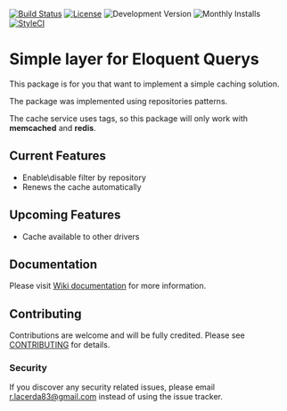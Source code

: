 [![Build Status](https://travis-ci.org/rlacerda83/lumen-elocache.svg?style=flat-square)](https://travis-ci.org/rlacerda83/lumen-elocache)
[![License](https://img.shields.io/packagist/l/rlacerda83/lumen-elocache.svg?style=flat-square)](https://packagist.org/packages/rlacerda83/lumen-elocache)
![Development Version](https://img.shields.io/packagist/vpre/rlacerda83/lumen-elocache.svg?style=flat-square)
![Monthly Installs](https://img.shields.io/packagist/dm/rlacerda83/lumen-elocache.svg?style=flat-square)
[![StyleCI](https://styleci.io/repos/40798726/shield)](https://styleci.io/repos/40798726)

# Simple layer for Eloquent Querys 

This package is for you that want to implement a simple caching solution.

The package was implemented using repositories patterns.

The cache service uses tags, so this package will only work with **memcached** and **redis**.

## Current Features  
- Enable\disable filter by repository
- Renews the cache automatically

## Upcoming Features
- Cache available to other drivers

## Documentation
Please visit [Wiki documentation](https://github.com/rlacerda83/lumen-api-query-parser/wiki) for more information.

## Contributing
Contributions are welcome and will be fully credited. Please see [CONTRIBUTING](contributing.md) for details.

### Security
If you discover any security related issues, please email r.lacerda83@gmail.com instead of using the issue tracker.